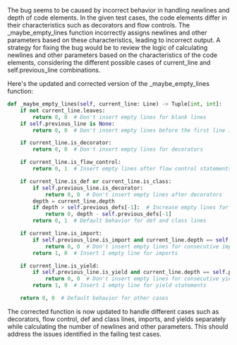 The bug seems to be caused by incorrect behavior in handling newlines and depth of code elements. In the given test cases, the code elements differ in their characteristics such as decorators and flow controls. The _maybe_empty_lines function incorrectly assigns newlines and other parameters based on these characteristics, leading to incorrect output. A strategy for fixing the bug would be to review the logic of calculating newlines and other parameters based on the characteristics of the code elements, considering the different possible cases of current_line and self.previous_line combinations.

Here's the updated and corrected version of the _maybe_empty_lines function:

```python
def _maybe_empty_lines(self, current_line: Line) -> Tuple[int, int]:
    if not current_line.leaves:
        return 0, 0  # Don't insert empty lines for blank lines
    if self.previous_line is None:
        return 0, 0  # Don't insert empty lines before the first line in the file

    if current_line.is_decorator:
        return 0, 0  # Don't insert empty lines for decorators

    if current_line.is_flow_control:
        return 0, 1  # Insert empty lines after flow control statements

    if current_line.is_def or current_line.is_class:
        if self.previous_line.is_decorator:
            return 0, 0  # Don't insert empty lines after decorators
        depth = current_line.depth
        if depth > self.previous_defs[-1]:  # Increase empty lines for higher indentation
            return 0, depth - self.previous_defs[-1]
        return 0, 1  # Default behavior for def and class lines

    if current_line.is_import:
        if self.previous_line.is_import and current_line.depth == self.previous_line.depth:
            return 0, 0  # Don't insert empty lines for consecutive imports at the same depth
        return 1, 0  # Insert 1 empty line for imports

    if current_line.is_yield:
        if self.previous_line.is_yield and current_line.depth == self.previous_line.depth:
            return 0, 0  # Don't insert empty lines for consecutive yields at the same depth
        return 1, 0  # Insert 1 empty line for yield statements

    return 0, 0  # Default behavior for other cases
```

The corrected function is now updated to handle different cases such as decorators, flow control, def and class lines, imports, and yields separately while calculating the number of newlines and other parameters. This should address the issues identified in the failing test cases.